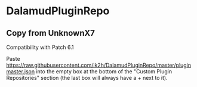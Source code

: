 # DalamudPluginRepo
## Copy from UnknownX7

Compatibility with Patch 6.1

Paste https://raw.githubusercontent.com/ik2h/DalamudPluginRepo/master/pluginmaster.json  into the empty box at the bottom of the "Custom Plugin Repositories" section (the last box will always have a + next to it).

